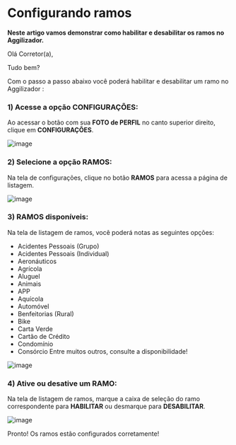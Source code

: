 # Configurando ramos
**Neste artigo vamos demonstrar como habilitar e desabilitar os ramos no Aggilizador.**

Olá Corretor(a),

Tudo bem?

Com o passo a passo abaixo você poderá habilitar e desabilitar um ramo no Aggilizador :

### 1) Acesse a opção CONFIGURAÇÕES:

Ao acessar o botão com sua **FOTO de PERFIL** no canto superior direito, clique em **CONFIGURAÇÕES**.

![image](https://github.com/user-attachments/assets/c44ed66c-56bb-4b97-b969-939f78b48c72)

### 2) Selecione a opção RAMOS:

Na tela de configurações, clique no botão **RAMOS** para acessa a página de listagem.

![image](https://github.com/user-attachments/assets/45f72ec3-0f32-4885-85c0-48a66666b13a)

### 3) RAMOS disponíveis:

Na tela de listagem de ramos, você poderá notas as seguintes opções:
- Acidentes Pessoais (Grupo)
- Acidentes Pessoais (Individual)
- Aeronáuticos
- Agrícola
- Aluguel
- Animais
- APP
- Aquícola
- Automóvel
- Benfeitorias (Rural)
- Bike
- Carta Verde
- Cartão de Crédito
- Condomínio
- Consórcio
Entre muitos outros, consulte a disponibilidade!

![image](https://github.com/user-attachments/assets/bb61b71d-abcd-47b5-9543-47f5cf356a41)

### 4) Ative ou desative um RAMO:

Na tela de listagem de ramos, marque a caixa de seleção do ramo correspondente para **HABILITAR** ou desmarque para **DESABILITAR**.

![image](https://github.com/user-attachments/assets/e4fb7182-6d25-477a-96c4-81f37d43513f)

Pronto! Os ramos estão configurados corretamente!
